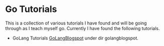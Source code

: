 # Go Tutorials
This is a collection of various tutorials I have found and will be going through
as I teach myself go. Currently I have found the following tutorials.

* GoLang Tutorials [GoLangBlogspot] under dir golangblogspot.

[GoLangBlogspot]: http://golangtutorials.blogspot.com/
